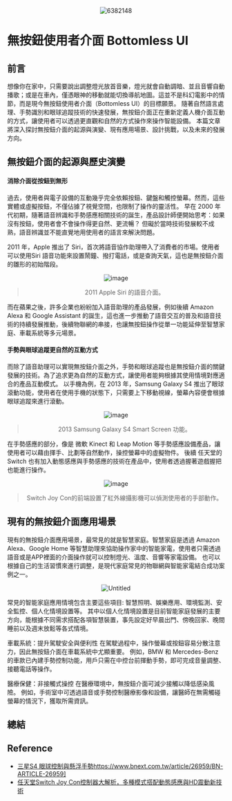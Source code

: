 <div align=center>

![6382148](https://github.com/user-attachments/assets/38551f40-4f0e-4a28-b176-fa70cc4015e2)

</div>

# 無按鈕使用者介面 Bottomless UI
## 前言
想像你在家中，只需要說出調整燈光放首音樂，燈光就會自動調暗、並且音響自動播歌；或是在車內，僅憑眼神的移動就能切換導航地圖。這並不是科幻電影中的情節，而是現今無按鈕使用者介面（Bottomless UI）的目標願景。
隨著自然語言處理、手勢識別和眼球追蹤技術的快速發展，無按鈕介面正在重新定義人機介面互動的方式，讓使用者可以透過更直觀和自然的方式操作來操作智能設備。
本篇文章將深入探討無按鈕介面的起源與演變、現有應用場景、設計挑戰，以及未來的發展方向。

## 無按鈕介面的起源與歷史演變
#### 消除介面從按鈕到無形
過去，使用者與電子設備的互動幾乎完全依賴按鈕、鍵盤和觸控螢幕。然而，這些實體或虛擬按鈕，不僅佔據了視覺空間，也限制了操作的靈活性。
早在 2000 年代初期，隨著語音辨識和手勢感應相關技術的誕生，產品設計師便開始思考：如果沒有按鈕，使用者會不會操作得更自然、更流暢？
但礙於當時技術發展較不成熟，語音辨識並不能直覺地用使用者的語言來解決問題。

2011 年，Apple 推出了 Siri，首次將語音協作助理帶入了消費者的市場。使用者可以使用Siri 語音功能來設置鬧鐘、撥打電話，或是查詢天氣，這也是無按鈕介面的雛形的初始階段。

<div align=center>

![image](https://github.com/user-attachments/assets/cae35138-5a44-4465-89a4-434f67fa6915)
> 2011 Apple Siri 的語音介面。
</div>

而在蘋果之後，許多企業也紛紛加入語音助理的產品發展，例如後續 Amazon Alexa 和 Google Assistant 的誕生，這也進一步推動了語音交互的普及和語音技術的持續發展推動，後續物聯網的串接，也讓無按鈕操作從單一功能延伸至智慧家庭、車載系統等多元場景。

#### 手勢與眼球追蹤更自然的互動方式
而除了語音助理可以實現無按鈕介面之外，手勢和眼球追蹤也是無按鈕介面的關鍵發展的技術。為了追求更為自然的互動方式，讓使用者能夠根據其使用情境對應適合的產品互動模式。
以手機為例，在 2013 年，Samsung Galaxy S4 推出了眼球滾動功能，使用者在使用手機的狀態下，只需要上下移動視線，螢幕內容便會根據眼球追蹤來進行滾動。
<div align=center>

![image](https://github.com/user-attachments/assets/1907ed80-bc8c-4783-b41d-ac767eedb7ce)
> 2013 Samsung Galaxy S4 Smart Screen 功能。
</div>

在手勢感應的部分，像是 微軟 Kinect 和 Leap Motion 等手勢感應設備產品，讓使用者可以藉由揮手、比劃等自然動作，操控螢幕中的虛擬物件。
後續 任天堂的 Switch 也有加入動態感應與手勢感應的技術在產品中，使用者透過握著遊戲握把也能進行操作。

<div align=center>

![image](https://github.com/user-attachments/assets/8acadb72-dfe9-4c2e-8ca9-a7596ded91b3)

> Switch Joy Con的前端設置了紅外線攝影機可以偵測使用者的手部動作。
</div>

## 現有的無按鈕介面應用場景
現有的無按鈕介面應用場景，最常見的就是智慧家庭。智慧家庭是透過 Amazon Alexa、Google Home 等智慧助理來協助操作家中的智能家電，使用者只需透過語音或是APP裡面的介面操作就可以控制燈光、溫度、音響等家電設備。
也可以根據自己的生活習慣來進行調整，是現代家庭常見的物聯網與智能家電結合成功案例之一。

<div align=center>

![Untitled](https://github.com/user-attachments/assets/3ac15d34-70f8-413d-a97a-b4720aeaea8d)

</div>

常見的智能家庭應用情境包含主要這些項目: 智慧照明、娛樂應用、環境監測、安全監控、個人化情境設置等。
其中以個人化情境設置是目前智能家庭發展的主要方向，能根據不同需求搭配各項智慧裝置，事先設定好早晨出門、傍晚回家、晚間睡前以及週末放鬆等各式情境。

車載系統：提升駕駛安全與便利性
在駕駛過程中，操作螢幕或按鈕容易分散注意力，因此無按鈕介面在車載系統中尤顯重要。
例如，BMW 和 Mercedes-Benz 的車款已內建手勢控制功能，用戶只需在中控台前揮動手勢，即可完成音量調整、接聽電話等操作。

醫療保健：非接觸式操控
在醫療環境中，無按鈕介面可減少接觸以降低感染風險。
例如，手術室中可透過語音或手勢控制醫療影像和設備，讓醫師在無需觸碰螢幕的情況下，獲取所需資訊。



## 總結


## Reference 

- [三星S4 眼球控制與懸浮手勢](https://www.bnext.com.tw/article/26959/BN-ARTICLE-26959)https://www.bnext.com.tw/article/26959/BN-ARTICLE-26959]
- [任天堂Switch Joy Con控制器大解析，多種模式搭配動態感應與HD震動新技術](https://www.techbang.com/posts/48793-nintendos-switch-joy-con-handles-parsing-a-variety-of-dynamic-induction-and-hd-motion-pattern-matching-technology)
